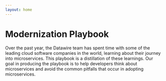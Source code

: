 ```yaml
---
layout: home
---
```

<h1>Modernization Playbook</h1>

<p class="intro">
Over the past year, the Datawire team has spent time with some of the leading cloud software companies in the world, learning about their journey into microservices. This playbook is a distillation of these learnings. Our goal in producing the playbook is to help developers think about microservices and avoid the common pitfalls that occur in adopting microservices.
</p>
